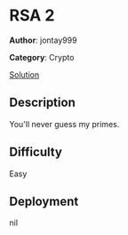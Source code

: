 # RSA 2

**Author**: jontay999

**Category**: Crypto

[Solution](solve/solve.py)

## Description

You'll never guess my primes.

## Difficulty

Easy

## Deployment

nil
